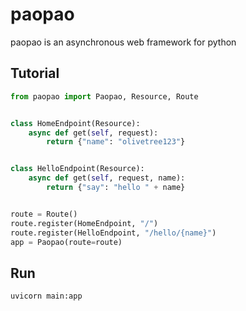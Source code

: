 # paopao

paopao is an asynchronous web framework for python


## Tutorial
```python
from paopao import Paopao, Resource, Route


class HomeEndpoint(Resource):
    async def get(self, request):
        return {"name": "olivetree123"}


class HelloEndpoint(Resource):
    async def get(self, request, name):
        return {"say": "hello " + name}


route = Route()
route.register(HomeEndpoint, "/")
route.register(HelloEndpoint, "/hello/{name}")
app = Paopao(route=route)
```

## Run
```shell
uvicorn main:app
```
